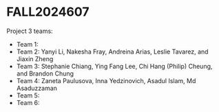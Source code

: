 # FALL2024607

Project 3 teams:

- Team 1:
- Team 2: Yanyi Li, Nakesha Fray, Andreina Arias, Leslie Tavarez, and Jiaxin Zheng
- Team 3: Stephanie Chiang, Ying Fang Lee, Chi Hang (Philip) Cheung, and Brandon Chung
- Team 4: Zaneta Paulusova, Inna Yedzinovich, Asadul Islam, Md Asaduzzaman
- Team 5:
- Team 6:
